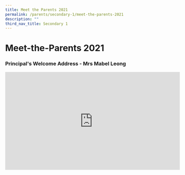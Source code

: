 ```yaml
---
title: Meet the Parents 2021
permalink: /parents/secondary-1/meet-the-parents-2021
description: ""
third_nav_title: Secondary 1
---
```

# **Meet-the-Parents 2021**

### Principal's Welcome Address - Mrs Mabel Leong

<iframe width="560" height="315" src="https://www.youtube.com/embed/L12s6cZ87gw" title="YouTube video player" frameborder="0" allow="accelerometer; autoplay; clipboard-write; encrypted-media; gyroscope; picture-in-picture" allowfullscreen></iframe>